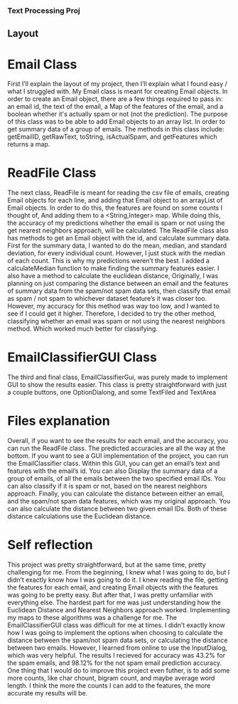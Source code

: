 ### Text Processing Proj

## Layout

# Email Class
First I’ll explain the layout of my project, then I’ll explain what I found easy / what I struggled with. My Email class is meant for creating Email objects. In order to create an Email object, there are a few things required to pass in: an email id, the text of the email, a Map of the features of the email, and a boolean whether it's actually spam or not (not the prediction).
The purpose of this class was to be able to add Email objects to an array list. In order to get summary data of a group of emails. The methods in this class include: getEmailID, getRawText, toString, isActualSpam, and getFeatures which returns a map. 

# ReadFile Class
The next class, ReadFile is meant for reading the csv file of emails, creating Email objects for each line, and adding that Email object to an arrayList of Email objects. In order to do this, the features are found on some counts I thought of, And adding them to a <String,Integer> map. While doing this, the accuracy of my predictions whether the email is spam or not using the get nearest neighbors approach, will be calculated. The ReadFile class also has methods to get an Email object with the id, and calculate summary data. First for the summary data, I wanted to do the mean, median, and standard deviation, for every individual count. However, I just stuck with the median of each count. This is why my predictions weren’t the best. I added a calculateMedian function to make finding the summary features easier. I also have a method to calculate the euclidean distance, Originally, I was planning on just comparing the distance between an email and the features of summary data from the spam/not spam data sets, then classify that email as spam / not spam to whichever dataset feature’s it was closer too. However, my accuracy for this method was way too low, and I wanted to see if I could get it higher. Therefore, I decided to try the other method, classifying whether an email was spam or not using the nearest neighbors method. Which worked much better for classifying.

# EmailClassifierGUI Class
The third and final class, EmailClassifierGui, was purely made to implement GUI to show the results easier. This class is pretty straightforward with just a couple buttons, one OptionDialong, and some TextFiled and TextArea

# Files explanation
Overall, if you want to see the results for each email, and the accuracy, you can run the ReadFile class. The predicted accuracies are all the way at the bottom. If you want to see a GUI implementation of the project, you can run the EmailClassifier class. Within this GUI, you can get an email’s text and features with the email’s id. You can also Display the summary data of a group of emails, of all the emails between the two specified email IDs. You can also classify if it is spam or not, based on the nearest neighbors approach. Finally, you can calculate the distance between either an email, and the spam/not spam data features, which was my original approach. You can also calculate the distance between two given email IDs. Both of these distance calculations use the Euclidean distance.

# Self reflection
This project was pretty straightforward, but at the same time, pretty challenging for me. From the beginning, I knew what I was going to do, but I didn’t exactly know how I was going to do it. I knew reading the file, getting the features for each email, and creating Email objects with the features was going to be pretty easy. But after that, I was pretty unfamiliar with everything else. The hardest part for me was just understanding how the Euclidean Distance and Nearest Neighbors approach worked. Implementing my maps to these algorithms was a challenge for me. The EmailClassifierGUI class was difficult for me at times. I didn’t exactly know how I was going to implement the options when choosing to calculate the distance between the spam/not spam data sets, or calculating the distance between two emails. However, I learned from online to use the InputDialog, which was very helpful. The results I recieved for accuracy was 43.2% for the spam emails, and 98.12% for the not spam email prediction accuracy. One thing that I would do to improve this project even futher, is to add some more counts, like char chount, bigram count, and maybe average word length. I think the more the counts I can add to the features, the more accurate my results will be.

